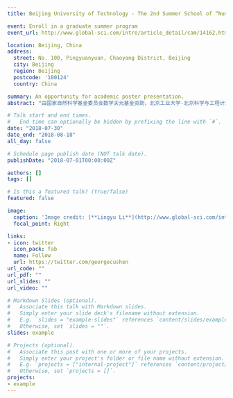 ```yaml
---
title: Beijing University of Technology - The 2nd Summer School of “Numerical Methods and Theory of Partial Differential Equations"

event: Enroll in a graduate summer program
event_url: http://www.global-sci.com/intro/article_detail/cam/14162.html

location: Beijing, China
address:
  street: No. 100, Pingyuanyuan, Chaoyang District, Beijing
  city: Beijing
  region: Beijing
  postcode: '100124'
  country: China

summary: An opportunity for academic poster presentation.
abstract: "由国家自然科学基金委员会数学天元基金资助，北京工业大学-北京科学与工程计算研究院承办的第二届“偏微分方程数值方法与理论”暑期学校于2018年8月18日在京胜利闭幕。本次暑期学校从2018年7月30日开始，为期三周，来自全国43所高校的120余名学员参加本次暑期学校。课程包括《有限元基础与新方法》、《随机偏微分方程》、《反问题及其应用导论》、《偏微分方程约束优化和最优控制》四门课程，主讲教师是许进超、陈龙、胡俊 、吴朔男、邹军、张中强、刘宏宇、金邦梯和张立卫等九位国际知名学者，并配备了青年教师为助教，为学员们讲解习题、答疑解惑、批改作业、命题考试与批阅试卷。为了进一步开拓学员们的学术视野、了解学术前沿，本次暑期学校在最后两天还组织了“偏微分方程数值方法与理论前沿研讨会”，十余位青年才俊作了精彩的学术报告。"

# Talk start and end times.
#   End time can optionally be hidden by prefixing the line with `#`.
date: "2018-07-30"
date_end: "2018-08-18"
all_day: false

# Schedule page publish date (NOT talk date).
publishDate: "2018-07-01T00:00:00Z"

authors: []
tags: []

# Is this a featured talk? (true/false)
featured: false

image:
  caption: 'Image credit: [**Lingyu Li**](http://www.global-sci.com/intro/article_detail/cam/14162.html)'
  focal_point: Right

links:
- icon: twitter
  icon_pack: fab
  name: Follow
  url: https://twitter.com/georgecushen
url_code: ""
url_pdf: ""
url_slides: ""
url_video: ""

# Markdown Slides (optional).
#   Associate this talk with Markdown slides.
#   Simply enter your slide deck's filename without extension.
#   E.g. `slides = "example-slides"` references `content/slides/example-slides.md`.
#   Otherwise, set `slides = ""`.
slides: example

# Projects (optional).
#   Associate this post with one or more of your projects.
#   Simply enter your project's folder or file name without extension.
#   E.g. `projects = ["internal-project"]` references `content/project/deep-learning/index.md`.
#   Otherwise, set `projects = []`.
projects:
- example
---
```


<!-- {{% callout note %}}
Click on the **Slides** button above to view the built-in slides feature.
{{% /callout %}}

Slides can be added in a few ways:

- **Create** slides using Wowchemy's [*Slides*](https://wowchemy.com/docs/managing-content/#create-slides) feature and link using `slides` parameter in the front matter of the talk file
- **Upload** an existing slide deck to `static/` and link using `url_slides` parameter in the front matter of the talk file
- **Embed** your slides (e.g. Google Slides) or presentation video on this page using [shortcodes](https://wowchemy.com/docs/writing-markdown-latex/).

#Further event details, including [page elements](https://wowchemy.com/docs/writing-markdown-latex/) such as image galleries, can be added to the body of this page. -->

